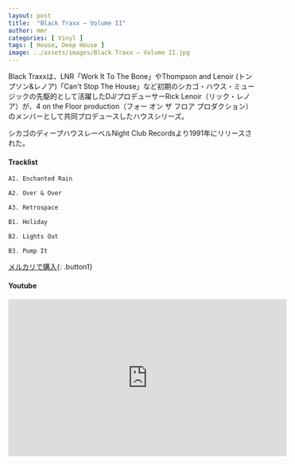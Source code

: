 ```yaml
---
layout: post
title:  "Black Traxx – Volume II"
author: mmr
categories: [ Vinyl ]
tags: [ House, Deep House ]
image: ../assets/images/Black Traxx – Volume II.jpg
---
```


Black Traxxは、LNR「Work It To The Bone」やThompson and Lenoir (トンプソン&レノア)「Can't Stop The House」など初期のシカゴ・ハウス・ミュージックの先駆的として活躍したDJ/プロデューサーRick Lenoir（リック・レノア）が、4 on the Floor production（フォー オン ザ フロア プロダクション）のメンバーとして共同プロデュースしたハウスシリーズ。

シカゴのディープハウスレーベルNight Club Recordsより1991年にリリースされた。

#### Tracklist
```md
A1. Enchanted Rain

A2. Over & Over

A3. Retrospace

B1. Holiday

B2. Lights Out

B3. Pump It
```

[メルカリで購入](https://jp.mercari.com/item/m90896178440?afid=6142608987){: .button1}

#### Youtube
<iframe width="560" height="315" src="https://www.youtube.com/embed/NAZ7ADtHPlA?si=bghYYrRJynIf1Rs3" title="YouTube video player" frameborder="0" allow="accelerometer; autoplay; clipboard-write; encrypted-media; gyroscope; picture-in-picture; web-share" referrerpolicy="strict-origin-when-cross-origin" allowfullscreen></iframe>